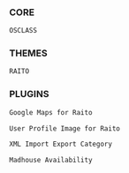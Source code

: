 ### CORE
```sh
OSCLASS
```

### THEMES
```sh
RAITO
```

### PLUGINS
```sh
Google Maps for Raito
```
```sh
User Profile Image for Raito
```
```sh
XML Import Export Category
```
```sh
Madhouse Availability
```

